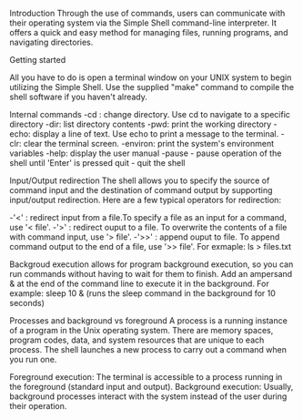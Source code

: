 Introduction
Through the use of commands, users can communicate with their operating system via the Simple Shell command-line interpreter. 
It offers a quick and easy method for managing files, running programs, and navigating directories.

Getting started

All you have to do is open a terminal window on your UNIX system to begin utilizing the Simple Shell. 
Use the supplied "make" command to compile the shell software if you haven't already.

Internal commands
-cd : change directory. Use cd <directory> to navigate to a specific directory
-dir: list directory contents
-pwd: print the working directory
-echo: display a line of text. Use echo <message> to print a message to the terminal.
-clr: clear the terminal screen. 
-environ: print the system's environment variables
-help: display the user manual
-pause - pause operation of the shell until 'Enter' is pressed
quit - quit the shell

Input/Output redirection
The shell allows you to specify the source of command input and the destination of command output by supporting input/output redirection. 
Here are a few typical operators for redirection:

-'<' : redirect input from a file.To specify a file as an input for a command, use '< file'.
-'>' : redirect ouput to a file. To overwrite the contents of a file with command input, use '> file'.
-'>>' : append ouput to file. To append command output to the end of a file, use '>> file'.
For exmaple:
ls > files.txt

Backgroud execution
allows for program background execution, so you can run commands without having to wait for them to finish. 
Add an ampersand & at the end of the command line to execute it in the background.
For example:
sleep 10 & (runs the sleep command in the background for 10 seconds)

Processes and background vs foreground
A process is a running instance of a program in the Unix operating system. 
There are memory spaces, program codes, data, and system resources that are unique to each process. 
The shell launches a new process to carry out a command when you run one.

Foreground execution: The terminal is accessible to a process running in the foreground (standard input and output).
Background execution: Usually, background processes interact with the system instead of the user during their operation.

